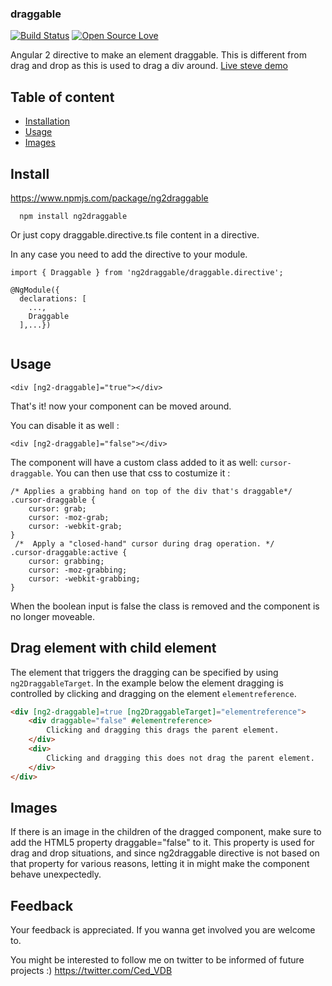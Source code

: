 ### draggable

[![Build Status](https://semaphoreapp.com/api/v1/projects/d4cca506-99be-44d2-b19e-176f36ec8cf1/128505/shields_badge.svg)](https://semaphoreapp.com/boennemann/badges)
[![Open Source Love](https://badges.frapsoft.com/os/mit/mit.svg?v=102)](https://github.com/ellerbrock/open-source-badge/)

Angular 2 directive to make an element draggable. This is different from drag
and drop as this is used to drag a div around. [Live steve demo](https://cedvdb.github.io/ng2draggable/)

## Table of content
* [Installation](#installation)
* [Usage](#usage)
* [Images](#images)


## Install

https://www.npmjs.com/package/ng2draggable

```
  npm install ng2draggable
```

Or just copy draggable.directive.ts file content in a directive.


In any case you need to add the directive to your module.

```
import { Draggable } from 'ng2draggable/draggable.directive';
 
@NgModule({
  declarations: [
    ...,
    Draggable
  ],...})
  
  ```

## Usage

```
<div [ng2-draggable]="true"></div>
```

That's it! now your component can be moved around.

You can disable it as well :

```
<div [ng2-draggable]="false"></div>
```

The component will have a custom class added to it as well: `cursor-draggable`.
You can then use that css to costumize it :

```
/* Applies a grabbing hand on top of the div that's draggable*/
.cursor-draggable {
    cursor: grab;
    cursor: -moz-grab;
    cursor: -webkit-grab;
}
 /*  Apply a "closed-hand" cursor during drag operation. */
.cursor-draggable:active {
    cursor: grabbing;
    cursor: -moz-grabbing;
    cursor: -webkit-grabbing;
}
```
When the boolean input is false the class is removed and
the component is no longer moveable.

## Drag element with child element

The element that triggers the dragging can be specified by using `ng2DraggableTarget`. In the example below the element dragging is controlled by clicking and dragging on the element `elementreference`.

```html
<div [ng2-draggable]=true [ng2DraggableTarget]="elementreference">
    <div draggable="false" #elementreference>
        Clicking and dragging this drags the parent element.
    </div>
    <div>
        Clicking and dragging this does not drag the parent element.
    </div>
</div>
```

## Images

If there is an image in the children of the dragged component, make sure to add the HTML5 property
draggable="false" to it. This property is used for drag and drop situations, and since ng2draggable directive
is not based on that property for various reasons, letting it in might make the component behave unexpectedly.


## Feedback

Your feedback is appreciated. If you wanna get involved you are welcome to.

You might be interested to follow me on twitter to be informed of future projects :) https://twitter.com/Ced_VDB
